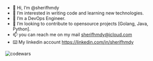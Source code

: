 - 👋 Hi, I’m @sherifhmdy
- 👀 I’m interested in writing code and learning new technologies.
- 🌱 I’m a DevOps Engineer.
- 💞️ I’m looking to contribute to opensource projects [Golang, Java, Python].
- 📫 you can reach me on my mail sherifhmdy@icloud.com
- ⌨️ My linkedin account https://linkedin.com/in/sherifhmdy

<!---
sherifhmdy/sherifhmdy is a ✨ special ✨ repository because its `README.md` (this file) appears on your GitHub profile.
You can click the Preview link to take a look at your changes.
--->

![codewars](https://www.codewars.com/users/sherifhmdy/badges/small)
